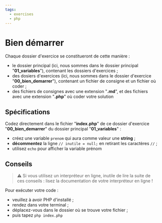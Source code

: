 ```yaml
---
tags:
  - exercises
  - php
---
```


# Bien démarrer

Chaque dossier d'exercice se constitueront de cette manière :

- le dossier principal (ici, nous sommes dans le dossier principal "**01_variables**"), contenant les dossiers d'exercices ;
- des dosiers d'exercices (ici, nous sommes dans le dossier d'exercice "**00_bien_demarrer**"), contenant un fichier de consigne et un fichier où coder ;
- des fichiers de consignes avec une extension "**.md**", et des fichiers avec une extension "**.php**" où coder votre solution

## Spécifications

Codez directement dans le fichier "**index.php**" de ce dossier d'exercice "**00_bien_demarrer**" du dossier principal "**01_variables**" :

- créez une variable `prenom` qui aura comme valeur une **string** ;
- **décommentez** la ligne `// inutile = null;` en retirant les caractères `//` ;
- utilisez `echo` pour afficher la variable prénom

## Conseils

> ⚠️ Si vous utilisez un interpréteur en ligne, inutile de lire la suite de ces conseils : lisez la documentation de votre interpréteur en ligne !

Pour exécuter votre code :

- veuillez à avoir PHP d'installé ;
- rendez dans votre terminal ;
- déplacez-vous dans le dossier où se trouve votre fichier ;
- puis tapez `php index.php`
